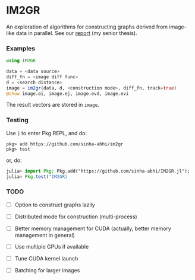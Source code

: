 IM2GR
=====

An exploration of algorithms for constructing graphs derived from image-like
data in parallel. See our [report](docs/im2gr.pdf) (my senior thesis).

### Examples
```julia
using IM2GR

data = <data source>
diff_fn = <image diff func>
d = <search distance>
image = im2gr(data, d, <construction mode>, diff_fn, track=true)
@show image.ei, image.ej, image.evd, image.evi
```
The result vectors are stored in `image`.

### Testing
Use `]` to enter Pkg REPL, and do:
```
pkg> add https://github.com/sinha-abhi/im2gr
pkg> test
```
or, do:
```julia
julia> import Pkg; Pkg.add("https://github.com/sinha-abhi/IM2GR.jl");
julia> Pkg.test("IM2GR)
```

### TODO
 - [ ] Option to construct graphs lazily
 - [ ] Distributed mode for construction (multi-process)
 - [ ] Better memory management for CUDA (actually, better memory management in
   general)
 - [ ] Use multiple GPUs if available
 - [ ] Tune CUDA kernel launch
 - [ ] Batching for larger images

